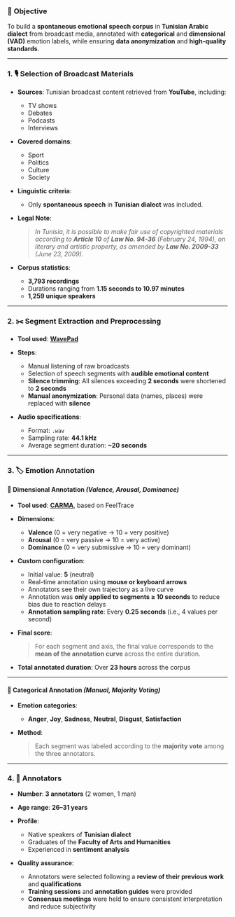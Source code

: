 ### 🎯 **Objective**

To build a **spontaneous emotional speech corpus** in **Tunisian Arabic dialect** from broadcast media, annotated with **categorical** and **dimensional (VAD)** emotion labels, while ensuring **data anonymization** and **high-quality standards**.

---

### 1. 🎙️ **Selection of Broadcast Materials**

* **Sources**: Tunisian broadcast content retrieved from **YouTube**, including:

  * TV shows
  * Debates
  * Podcasts
  * Interviews

* **Covered domains**:

  * Sport
  * Politics
  * Culture
  * Society

* **Linguistic criteria**:

  * Only **spontaneous speech** in **Tunisian dialect** was included.

* **Legal Note**:

  > *In Tunisia, it is possible to make fair use of copyrighted materials according to **Article 10** of **Law No. 94-36** (February 24, 1994), on literary and artistic property, as amended by **Law No. 2009-33** (June 23, 2009).*

* **Corpus statistics**:

  * **3,793 recordings**
  * Durations ranging from **1.15 seconds to 10.97 minutes**
  * **1,259 unique speakers**

---

### 2. ✂️ **Segment Extraction and Preprocessing**

* **Tool used**: [**WavePad**](https://www.nch.com.au/wavepad/index.html)

* **Steps**:

  * Manual listening of raw broadcasts
  * Selection of speech segments with **audible emotional content**
  * **Silence trimming**: All silences exceeding **2 seconds** were shortened to **2 seconds**
  * **Manual anonymization**: Personal data (names, places) were replaced with **silence**

* **Audio specifications**:

  * Format: `.wav`
  * Sampling rate: **44.1 kHz**
  * Average segment duration: **\~20 seconds**

---

### 3. 🏷️ **Emotion Annotation**

#### 🔹 **Dimensional Annotation** *(Valence, Arousal, Dominance)*

* **Tool used**: [**CARMA**](https://carma-app.github.io/), based on FeelTrace

* **Dimensions**:

  * **Valence** (0 = very negative → 10 = very positive)
  * **Arousal** (0 = very passive → 10 = very active)
  * **Dominance** (0 = very submissive → 10 = very dominant)

* **Custom configuration**:

  * Initial value: **5** (neutral)
  * Real-time annotation using **mouse or keyboard arrows**
  * Annotators see their own trajectory as a live curve
  * Annotation was **only applied to segments ≥ 10 seconds** to reduce bias due to reaction delays
  * **Annotation sampling rate**: Every **0.25 seconds** (i.e., 4 values per second)

* **Final score**:

  > For each segment and axis, the final value corresponds to the **mean of the annotation curve** across the entire duration.

* **Total annotated duration**: Over **23 hours** across the corpus

---

#### 🔹 **Categorical Annotation** *(Manual, Majority Voting)*

* **Emotion categories**:

  * **Anger**, **Joy**, **Sadness**, **Neutral**, **Disgust**, **Satisfaction**
* **Method**:

  > Each segment was labeled according to the **majority vote** among the three annotators.

---

### 4. 👥 **Annotators**

* **Number**: **3 annotators** (2 women, 1 man)
* **Age range**: **26–31 years**
* **Profile**:

  * Native speakers of **Tunisian dialect**
  * Graduates of the **Faculty of Arts and Humanities**
  * Experienced in **sentiment analysis**
* **Quality assurance**:

  * Annotators were selected following a **review of their previous work** and **qualifications**
  * **Training sessions** and **annotation guides** were provided
  * **Consensus meetings** were held to ensure consistent interpretation and reduce subjectivity
